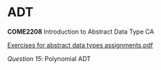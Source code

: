 # ADT

__COME2208__ Introduction to Abstract Data Type CA

[Exercises for abstract data types assignments.pdf](https://github.com/learode/adt/files/8931727/Exercises.for.abstract.data.types.assignments.pdf)

_Question 15_: Polynomial ADT